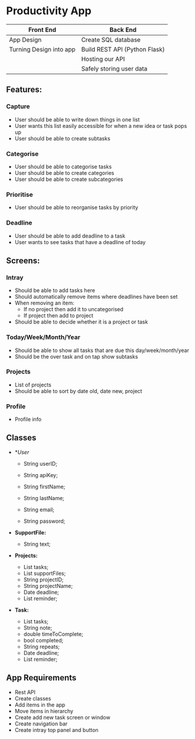 # Productivity App

| Front End               | Back End                      |
| ----------------------- | ----------------------------- |
| App Design              | Create SQL database           |
| Turning Design into app | Build REST API (Python Flask) |
|                         | Hosting our API               |
|                         | Safely storing user data      |



## Features:

### Capture

* User should be able to write down things in one list
* User wants this list easily accessible for when a new idea or task pops up
* User should be able to create subtasks

### Categorise

* User should be able to categorise tasks
* User should be able to create categories
* User should be able to create subcategories

### Prioritise 

* User should be able to reorganise tasks by priority

### Deadline

* User should be able to add deadline to a task
* User wants to see tasks that have a deadline of today



## Screens:

### Intray

* Should be able to add tasks here
* Should automatically remove items where deadlines have been set
* When removing an item:
  * If no project then add it to uncategorised
  * If project then add to project
* Should be able to decide whether it is a project or task

### Today/Week/Month/Year

* Should be able to show all tasks that are due this day/week/month/year
* Should be the over task and on tap show subtasks

### Projects

* List of projects
* Should be able to sort by date old, date new, project

### Profile

* Profile info

 

## Classes

* **User*

  * String userID;

  * String apiKey;

  * String firstName;

  * String lastName;

  * String email;

  * String password;

    

* **SupportFile:**

  * String text;

    

* **Projects:**

  * List<Task> tasks;
  * List<SupportFile> supportFiles;
  * String projectID;
  * String projectName;
  * Date deadline;
  * List<Date> reminder;



* **Task:**
  * List<Task> tasks;
  * String note;
  * double timeToComplete;
  * bool completed;
  * String repeats;
  * Date deadline;
  * List<Date> reminder;



## App Requirements

* Rest API
* Create classes
* Add items in the app
* Move items in hierarchy 
* Create add new task screen or window
* Create navigation bar
* Create intray top panel and button



